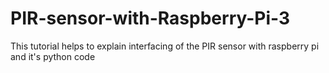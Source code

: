 # PIR-sensor-with-Raspberry-Pi-3
This tutorial helps to explain interfacing of the PIR sensor with raspberry pi and it's python code
